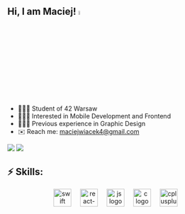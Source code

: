 ## Hi, I am Maciej! <img src="https://media.giphy.com/media/hvRJCLFzcasrR4ia7z/giphy.gif" width="5%">

- 👨🏻‍🎓&nbsp;Student of 42 Warsaw
- 👨🏻‍💻&nbsp;Interested in Mobile Development and Frontend
- 👨🏻‍🎨&nbsp;Previous experience in Graphic Design
- ✉️&nbsp;Reach me: maciejwiacek4@gmail.com

<p>
  <a target="_blank" href="https://www.linkedin.com/in/maciej-wiacek/"><img src="https://img.shields.io/badge/LinkedIn-0077B5?style=for-the-badge&logo=linkedin&logoColor=white"></a>
  <a target="_blank" href="https://dribbble.com/maciejwiacek"><img src="https://img.shields.io/badge/Dribbble-EA4C89?style=for-the-badge&logo=dribbble&logoColor=white"></a>
</p>

## ⚡ Skills:
<div align="center">
  <img src="https://cdn.jsdelivr.net/gh/devicons/devicon/icons/swift/swift-original.svg" height="40" alt="swift logo"  />
  <img width="12" />
  <img src="https://cdn.jsdelivr.net/gh/devicons/devicon/icons/react/react-original.svg" height="40" alt="react-native logo"  />
  <img width="12" />
  <img src="https://cdn.jsdelivr.net/gh/devicons/devicon/icons/javascript/javascript-original.svg" height="40" alt="js logo"  />
  <img width="12" />
  <img src="https://cdn.jsdelivr.net/gh/devicons/devicon/icons/c/c-original.svg" height="40" alt="c logo"  />
  <img width="12" />
  <img src="https://cdn.jsdelivr.net/gh/devicons/devicon/icons/cplusplus/cplusplus-original.svg" height="40" alt="cplusplus logo"  />
  <img width="12" />
</div>
